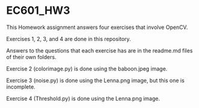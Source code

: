 # EC601_HW3
This Homework assignment answers four exercises that involve OpenCV.

Exercises 1, 2, 3, and 4 are done in this repository.  

Answers to the questions that each exercise has are in the readme.md files of their own folders.

Exercise 2 (colorimage.py) is done using the baboon.jpeg image. 

Exercise 3 (noise.py) is done using the Lenna.png image, but this one is incomplete.

Exercise 4 (Threshold.py) is done using the Lenna.png image.
